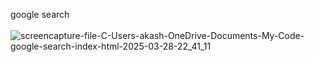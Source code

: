 google search <br><br>
![screencapture-file-C-Users-akash-OneDrive-Documents-My-Code-google-search-index-html-2025-03-28-22_41_11](https://github.com/user-attachments/assets/e7f38d6d-e412-487c-9b98-27382abb61b0)
